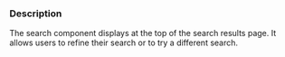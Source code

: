 ### Description
The search component displays at the top of the search results page. It allows users to refine their search or to try a different search.




